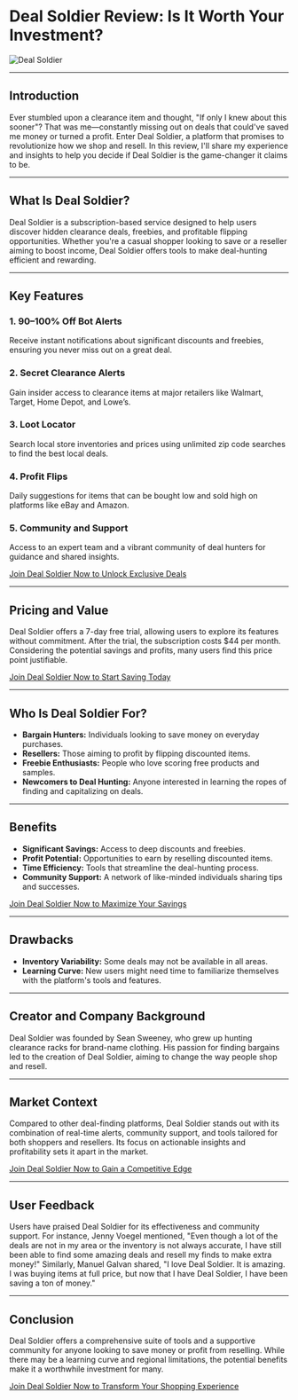 # Deal Soldier Review: Is It Worth Your Investment?
![Deal Soldier](https://github.com/user-attachments/assets/2e3919fa-3356-491d-9607-287dddb140bf)

---

## Introduction

Ever stumbled upon a clearance item and thought, "If only I knew about this sooner"? That was me—constantly missing out on deals that could've saved me money or turned a profit. Enter Deal Soldier, a platform that promises to revolutionize how we shop and resell. In this review, I'll share my experience and insights to help you decide if Deal Soldier is the game-changer it claims to be.

---

## What Is Deal Soldier?

Deal Soldier is a subscription-based service designed to help users discover hidden clearance deals, freebies, and profitable flipping opportunities. Whether you're a casual shopper looking to save or a reseller aiming to boost income, Deal Soldier offers tools to make deal-hunting efficient and rewarding.

---

## Key Features

### 1. **90–100% Off Bot Alerts**

Receive instant notifications about significant discounts and freebies, ensuring you never miss out on a great deal.

### 2. **Secret Clearance Alerts**

Gain insider access to clearance items at major retailers like Walmart, Target, Home Depot, and Lowe’s.

### 3. **Loot Locator**

Search local store inventories and prices using unlimited zip code searches to find the best local deals.

### 4. **Profit Flips**

Daily suggestions for items that can be bought low and sold high on platforms like eBay and Amazon.

### 5. **Community and Support**

Access to an expert team and a vibrant community of deal hunters for guidance and shared insights.

[Join Deal Soldier Now to Unlock Exclusive Deals](https://whop.com/deal-soldier?a=kelechienwere1234)

---

## Pricing and Value

Deal Soldier offers a 7-day free trial, allowing users to explore its features without commitment. After the trial, the subscription costs \$44 per month. Considering the potential savings and profits, many users find this price point justifiable.

[Join Deal Soldier Now to Start Saving Today](https://whop.com/deal-soldier?a=kelechienwere1234)

---

## Who Is Deal Soldier For?

* **Bargain Hunters:** Individuals looking to save money on everyday purchases.
* **Resellers:** Those aiming to profit by flipping discounted items.
* **Freebie Enthusiasts:** People who love scoring free products and samples.
* **Newcomers to Deal Hunting:** Anyone interested in learning the ropes of finding and capitalizing on deals.

---

## Benefits

* **Significant Savings:** Access to deep discounts and freebies.
* **Profit Potential:** Opportunities to earn by reselling discounted items.
* **Time Efficiency:** Tools that streamline the deal-hunting process.
* **Community Support:** A network of like-minded individuals sharing tips and successes.

[Join Deal Soldier Now to Maximize Your Savings](https://whop.com/deal-soldier?a=kelechienwere1234)

---

## Drawbacks

* **Inventory Variability:** Some deals may not be available in all areas.
* **Learning Curve:** New users might need time to familiarize themselves with the platform's tools and features.

---

## Creator and Company Background

Deal Soldier was founded by Sean Sweeney, who grew up hunting clearance racks for brand-name clothing. His passion for finding bargains led to the creation of Deal Soldier, aiming to change the way people shop and resell.

---

## Market Context

Compared to other deal-finding platforms, Deal Soldier stands out with its combination of real-time alerts, community support, and tools tailored for both shoppers and resellers. Its focus on actionable insights and profitability sets it apart in the market.

[Join Deal Soldier Now to Gain a Competitive Edge](https://whop.com/deal-soldier?a=kelechienwere1234)

---

## User Feedback

Users have praised Deal Soldier for its effectiveness and community support. For instance, Jenny Voegel mentioned, "Even though a lot of the deals are not in my area or the inventory is not always accurate, I have still been able to find some amazing deals and resell my finds to make extra money!" Similarly, Manuel Galvan shared, "I love Deal Soldier. It is amazing. I was buying items at full price, but now that I have Deal Soldier, I have been saving a ton of money."

---

## Conclusion

Deal Soldier offers a comprehensive suite of tools and a supportive community for anyone looking to save money or profit from reselling. While there may be a learning curve and regional limitations, the potential benefits make it a worthwhile investment for many.

[Join Deal Soldier Now to Transform Your Shopping Experience](https://whop.com/deal-soldier?a=kelechienwere1234)

